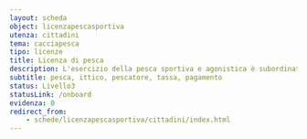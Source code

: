 ```yaml
---
layout: scheda
object: licenzapescasportiva
utenza: cittadini
tema: cacciapesca
tipo: licenze
title: Licenza di pesca
description: L'esercizio della pesca sportiva e agonistica è subordinato al possesso della licenza
subtitle: pesca, ittico, pescatore, tassa, pagamento
status: Livello3
statusLink: /onboard
evidenza: 0
redirect_from:
    - schede/licenzapescasportiva/cittadini/index.html
---
```

